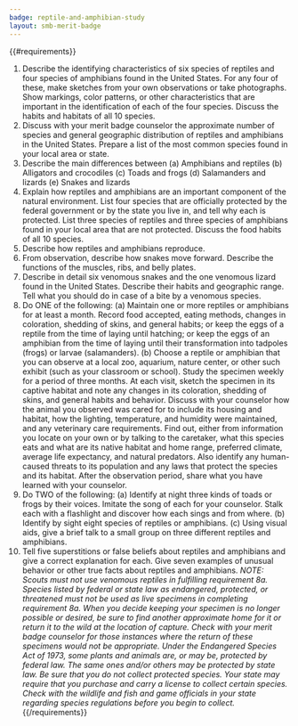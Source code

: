 ```yaml
---
badge: reptile-and-amphibian-study
layout: smb-merit-badge
---
```


{{#requirements}}
1. Describe the identifying characteristics of six species of reptiles and four species of amphibians found in the United States. For any four of these, make sketches from your own observations or take photographs. Show markings, color patterns, or other characteristics that are important in the identification of each of the four species. Discuss the habits and habitats of all 10 species.
2. Discuss with your merit badge counselor the approximate number of species and general geographic distribution of reptiles and amphibians in the United States. Prepare a list of the most common species found in your local area or state.
3. Describe the main differences between
    (a) Amphibians and reptiles
    (b) Alligators and crocodiles
    (c) Toads and frogs
    (d) Salamanders and lizards
    (e) Snakes and lizards
4. Explain how reptiles and amphibians are an important component of the natural environment. List four species that are officially protected by the federal government or by the state you live in, and tell why each is protected. List three species of reptiles and three species of amphibians found in your local area that are not protected. Discuss the food habits of all 10 species.
5. Describe how reptiles and amphibians reproduce.
6. From observation, describe how snakes move forward. Describe the functions of the muscles, ribs, and belly plates.
7. Describe in detail six venomous snakes and the one venomous lizard found in the United States. Describe their habits and geographic range. Tell what you should do in case of a bite by a venomous species.
8. Do ONE of the following:
    (a) Maintain one or more reptiles or amphibians for at least a month. Record food accepted, eating methods, changes in coloration, shedding of skins, and general habits; or keep the eggs of a reptile from the time of laying until hatching; or keep the eggs of an amphibian from the time of laying until their transformation into tadpoles (frogs) or larvae (salamanders).
    (b) Choose a reptile or amphibian that you can observe at a local zoo, aquarium, nature center, or other such exhibit (such as your classroom or school). Study the specimen weekly for a period of three months. At each visit, sketch the specimen in its captive habitat and note any changes in its coloration, shedding of skins, and general habits and behavior. Discuss with your counselor how the animal you observed was cared for to include its housing and habitat, how the lighting, temperature, and humidity were maintained, and any veterinary care requirements.
        Find out, either from information you locate on your own or by talking to the caretaker, what this species eats and what are its native habitat and home range, preferred climate, average life expectancy, and natural predators. Also identify any human-caused threats to its population and any laws that protect the species and its habitat. After the observation period, share what you have learned with your counselor.
9. Do TWO of the following:
    (a) Identify at night three kinds of toads or frogs by their voices. Imitate the song of each for your counselor. Stalk each with a flashlight and discover how each sings and from where.
    (b) Identify by sight eight species of reptiles or amphibians.
    (c) Using visual aids, give a brief talk to a small group on three different reptiles and amphibians.
10. Tell five superstitions or false beliefs about reptiles and amphibians and give a correct explanation for each. Give seven examples of unusual behavior or other true facts about reptiles and amphibians.
*NOTE: Scouts must not use venomous reptiles in fulfilling requirement 8a. Species listed by federal or state law as endangered, protected, or threatened must not be used as live specimens in completing requirement 8a. When you decide keeping your specimen is no longer possible or desired, be sure to find another approximate home for it or return it to the wild at the location of capture. Check with your merit badge counselor for those instances where the return of these specimens would not be appropriate.*
*Under the Endangered Species Act of 1973, some plants and animals are, or may be, protected by federal law. The same ones and/or others may be protected by state law. Be sure that you do not collect protected species.*
*Your state may require that you purchase and carry a license to collect certain species. Check with the wildlife and fish and game officials in your state regarding species regulations before you begin to collect.*
{{/requirements}}

